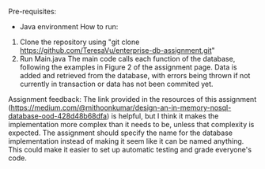 Pre-requisites:
- Java environment
How to run:
1. Clone the repository using "git clone https://github.com/TeresaVu/enterprise-db-assignment.git"
2. Run Main.java
The main code calls each function of the database, following the examples in Figure 2 of the assignment page. Data is added and retrieved from the database, with errors being thrown if not currently in transaction or data has not been commited yet.

Assignment feedback:
The link provided in the resources of this assignment (https://medium.com/@mithoonkumar/design-an-in-memory-nosql-database-ood-428d48b68dfa) is helpful, but I think it makes the implementation more complex than it needs to be, unless that complexity is expected. The assignment should specify the name for the database implementation instead of making it seem like it can be named anything. This could make it easier to set up automatic testing and grade everyone's code.

